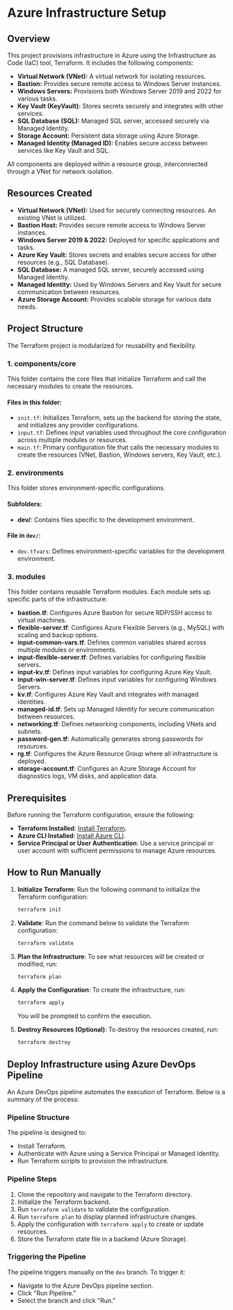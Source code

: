 # Azure Infrastructure Setup

## Overview
This project provisions infrastructure in Azure using the Infrastructure as Code (IaC) tool, Terraform. It includes the following components:

- **Virtual Network (VNet):** A virtual network for isolating resources.
- **Bastion:** Provides secure remote access to Windows Server instances.
- **Windows Servers:** Provisions both Windows Server 2019 and 2022 for various tasks.
- **Key Vault (KeyVault):** Stores secrets securely and integrates with other services.
- **SQL Database (SQL):** Managed SQL server, accessed securely via Managed Identity.
- **Storage Account:** Persistent data storage using Azure Storage.
- **Managed Identity (Managed ID):** Enables secure access between services like Key Vault and SQL.

All components are deployed within a resource group, interconnected through a VNet for network isolation.

## Resources Created

- **Virtual Network (VNet):** Used for securely connecting resources. An existing VNet is utilized.
- **Bastion Host:** Provides secure remote access to Windows Server instances.
- **Windows Server 2019 & 2022:** Deployed for specific applications and tasks.
- **Azure Key Vault:** Stores secrets and enables secure access for other resources (e.g., SQL Database).
- **SQL Database:** A managed SQL server, securely accessed using Managed Identity.
- **Managed Identity:** Used by Windows Servers and Key Vault for secure communication between resources.
- **Azure Storage Account:** Provides scalable storage for various data needs.

## Project Structure

The Terraform project is modularized for reusability and flexibility.

### 1. **components/core**

This folder contains the core files that initialize Terraform and call the necessary modules to create the resources.

#### Files in this folder:
- `init.tf`: Initializes Terraform, sets up the backend for storing the state, and initializes any provider configurations.
- `input.tf`: Defines input variables used throughout the core configuration across multiple modules or resources.
- `main.tf`: Primary configuration file that calls the necessary modules to create the resources (VNet, Bastion, Windows servers, Key Vault, etc.).

### 2. **environments**

This folder stores environment-specific configurations.

#### Subfolders:
- **dev/**: Contains files specific to the development environment.

#### File in `dev/`:
- `dev.tfvars`: Defines environment-specific variables for the development environment.

### 3. **modules**

This folder contains reusable Terraform modules. Each module sets up specific parts of the infrastructure:

- **bastion.tf**: Configures Azure Bastion for secure RDP/SSH access to virtual machines.
- **flexible-server.tf**: Configures Azure Flexible Servers (e.g., MySQL) with scaling and backup options.
- **input-common-vars.tf**: Defines common variables shared across multiple modules or environments.
- **input-flexible-server.tf**: Defines variables for configuring flexible servers.
- **input-kv.tf**: Defines input variables for configuring Azure Key Vault.
- **input-win-server.tf**: Defines input variables for configuring Windows Servers.
- **kv.tf**: Configures Azure Key Vault and integrates with managed identities.
- **managed-id.tf**: Sets up Managed Identity for secure communication between resources.
- **networking.tf**: Defines networking components, including VNets and subnets.
- **password-gen.tf**: Automatically generates strong passwords for resources.
- **rg.tf**: Configures the Azure Resource Group where all infrastructure is deployed.
- **storage-account.tf**: Configures an Azure Storage Account for diagnostics logs, VM disks, and application data.

## Prerequisites

Before running the Terraform configuration, ensure the following:

- **Terraform Installed**: [Install Terraform](https://www.terraform.io/downloads.html).
- **Azure CLI Installed**: [Install Azure CLI](https://docs.microsoft.com/en-us/cli/azure/install-azure-cli).
- **Service Principal or User Authentication**: Use a service principal or user account with sufficient permissions to manage Azure resources.

## How to Run Manually

1. **Initialize Terraform**: Run the following command to initialize the Terraform configuration:

    ```bash
    terraform init
    ```

2. **Validate**: Run the command below to validate the Terraform configuration:

    ```bash
    terraform validate
    ```

3. **Plan the Infrastructure**: To see what resources will be created or modified, run:

    ```bash
    terraform plan
    ```

4. **Apply the Configuration**: To create the infrastructure, run:

    ```bash
    terraform apply
    ```

    You will be prompted to confirm the execution.

5. **Destroy Resources (Optional)**: To destroy the resources created, run:

    ```bash
    terraform destroy
    ```

## Deploy Infrastructure using Azure DevOps Pipeline

An Azure DevOps pipeline automates the execution of Terraform. Below is a summary of the process:

### Pipeline Structure

The pipeline is designed to:
- Install Terraform.
- Authenticate with Azure using a Service Principal or Managed Identity.
- Run Terraform scripts to provision the infrastructure.

### Pipeline Steps

1. Clone the repository and navigate to the Terraform directory.
2. Initialize the Terraform backend.
3. Run `terraform validate` to validate the configuration.
4. Run `terraform plan` to display planned infrastructure changes.
5. Apply the configuration with `terraform apply` to create or update resources.
6. Store the Terraform state file in a backend (Azure Storage).

### Triggering the Pipeline

The pipeline triggers manually on the `dev` branch. To trigger it:

- Navigate to the Azure DevOps pipeline section.
- Click "Run Pipeline."
- Select the branch and click "Run."

